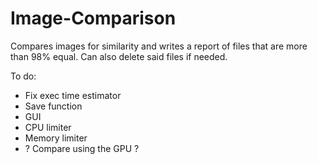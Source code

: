 # Image-Comparison
Compares images for similarity and writes a report of files that are more than 98% equal.
Can also delete said files if needed.


To do:
- Fix exec time estimator
- Save function
- GUI
- CPU limiter
- Memory limiter
- ? Compare using the GPU ?
